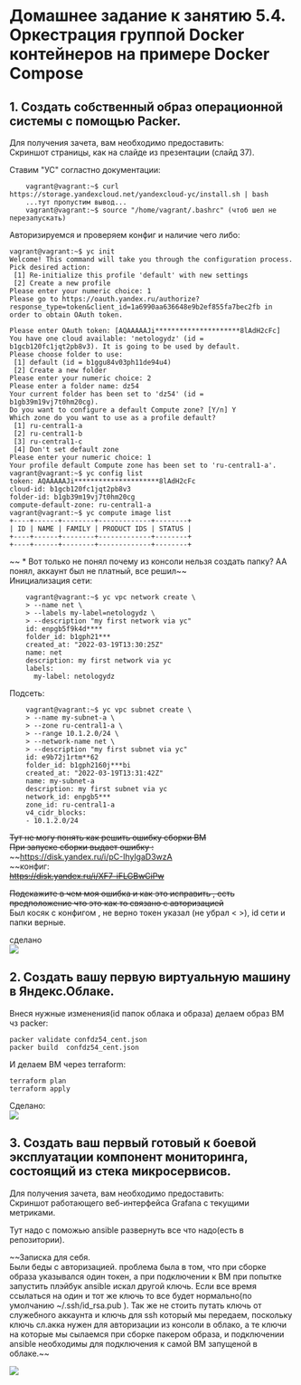 # Домашнее задание к занятию 5.4. Оркестрация группой Docker контейнеров на примере Docker Compose  

## 1. Создать собственный образ операционной системы с помощью Packer.  
Для получения зачета, вам необходимо предоставить:  
    Скриншот страницы, как на слайде из презентации (слайд 37).


Ставим "УС" согластно документации:

        vagrant@vagrant:~$ curl https://storage.yandexcloud.net/yandexcloud-yc/install.sh | bash
        ...тут пропустим вывод...
        vagrant@vagrant:~$ source "/home/vagrant/.bashrc" (чтоб шел не перезапускать)

Авторизируемся и проверяем конфиг и наличие чего либо:

    vagrant@vagrant:~$ yc init
    Welcome! This command will take you through the configuration process.
    Pick desired action:
     [1] Re-initialize this profile 'default' with new settings
     [2] Create a new profile
    Please enter your numeric choice: 1
    Please go to https://oauth.yandex.ru/authorize?response_type=token&client_id=1a6990aa636648e9b2ef855fa7bec2fb in order to obtain OAuth token.
    
    Please enter OAuth token: [AQAAAAAJi*********************8lAdH2cFc]
    You have one cloud available: 'netologydz' (id = b1gcb120fc1jqt2pb8v3). It is going to be used by default.
    Please choose folder to use:
     [1] default (id = b1ggu84v03ph11de94u4)
     [2] Create a new folder
    Please enter your numeric choice: 2
    Please enter a folder name: dz54
    Your current folder has been set to 'dz54' (id = b1gb39m19vj7t0hm20cg).
    Do you want to configure a default Compute zone? [Y/n] Y
    Which zone do you want to use as a profile default?
     [1] ru-central1-a
     [2] ru-central1-b
     [3] ru-central1-c
     [4] Don't set default zone
    Please enter your numeric choice: 1
    Your profile default Compute zone has been set to 'ru-central1-a'.
    vagrant@vagrant:~$ yc config list
    token: AQAAAAAJi*********************8lAdH2cFc
    cloud-id: b1gcb120fc1jqt2pb8v3
    folder-id: b1gb39m19vj7t0hm20cg
    compute-default-zone: ru-central1-a
    vagrant@vagrant:~$ yc compute image list
    +----+------+--------+-------------+--------+
    | ID | NAME | FAMILY | PRODUCT IDS | STATUS |
    +----+------+--------+-------------+--------+
    +----+------+--------+-------------+--------+

~~ * Вот только не понял почему из консоли нельзя создать папку? AA понял, аккаунт был не платный, все решил~~  
Инициализация сети:  

        vagrant@vagrant:~$ yc vpc network create \
        > --name net \
        > --labels my-label=netologydz \
        > --description "my first network via yc"
        id: enpgb5f9k4d****
        folder_id: b1gph21***
        created_at: "2022-03-19T13:30:25Z"
        name: net
        description: my first network via yc
        labels:
          my-label: netologydz

Подсеть:

        vagrant@vagrant:~$ yc vpc subnet create \
        > --name my-subnet-a \
        > --zone ru-central1-a \
        > --range 10.1.2.0/24 \
        > --network-name net \
        > --description "my first subnet via yc"
        id: e9b72j1rtm**62
        folder_id: b1gph2160j***bi
        created_at: "2022-03-19T13:31:42Z"
        name: my-subnet-a
        description: my first subnet via yc
        network_id: enpgb5***
        zone_id: ru-central1-a
        v4_cidr_blocks:
        - 10.1.2.0/24



~~Тут не могу понять как решить ошибку сборки ВМ~~  
~~При запуске сборки выдает ошибку :~~  
~~https://disk.yandex.ru/i/pC-IhylgaD3wzA  
~~конфиг:  
~~https://disk.yandex.ru/i/XF7-iFLGBwCiPw~~  

~~Подскажите в чем моя ошибка и как это исправить , есть предположение что это как то связано с авторизацией~~  
Был косяк с конфигом , не верно токен указал (не убрал < >), id сети и папки верные.  

сделано   
![](https://s236vla.storage.yandex.net/rdisk/119dc393b2b9d678abf82dc982998e5edaba17d4a7bbd8dcb30ff3774d40f958/624226c8/-yg_cLuuhfuAgJu7cu40CkZI6hgbh8w_3l9F2J4ewHuHe-2CvbpuOEgT-l43R7-G6vfOFZfovh9alx3oa8auiQ==?uid=160010782&filename=1%D0%99.jpg&disposition=inline&hash=&limit=0&content_type=image%2Fjpeg&owner_uid=160010782&fsize=158717&hid=6efb45566acee7ea5a1f9f5795608ca1&media_type=image&tknv=v2&etag=562fdc5281a63435f284bf1dc4248709&rtoken=qcqhLTazyw52&force_default=yes&ycrid=na-d14dda5d5660ef74f185e9b138a8442d-downloader23f&ts=5db4de4414200&s=05cd0e1fcee1c2eed5fd59ab327e68564605e4c7d34b681753d96c55609cecdd&pb=U2FsdGVkX18GMOtHXnl5zHPeRjqBI0Zr-XW9VVE2A0Y9DIyh9CGy-19Ej1inJgRVI87tPtdQaOkr4oycyAIAjCBJwMpcVzPivfiGxySXtlU)  

##  2. Создать вашу первую виртуальную машину в Яндекс.Облаке.
Внеся нужные изменения(id папок облака и образа) делаем образ ВМ чз paсker:

    packer validate confdz54_cent.json
    packer build  confdz54_cent.json

И делаем ВМ через terraform:  

    terraform plan
    terraform apply

Сделано:  
![](https://s136vla.storage.yandex.net/rdisk/cd401b9ac9ec9564c390a0475edb0c5612516be925a1bfd7b9d6aaa7f292958d/62422724/-yg_cLuuhfuAgJu7cu40Crh0Dj-aO8jm7s-OCHR8GxuM_5-7HgGkVJP17_QeeaQrSIztHNTrtr-Tz9xB-ZqjyQ==?uid=160010782&filename=2%D0%B9.jpg&disposition=inline&hash=&limit=0&content_type=image%2Fjpeg&owner_uid=160010782&fsize=154128&hid=2ef1dcc321f45051aba95c7a653f84c5&media_type=image&tknv=v2&etag=8a763cf89d08b981d4a5f9f8748b6c68&rtoken=kbAlPeZ1m43A&force_default=yes&ycrid=na-24ca89e588d4157f378ecc50099755ce-downloader23f&ts=5db4de9bd1100&s=d44bafc1a2c78633e46785623c411f670388629b5638114cb86d77a6cb29ddaf&pb=U2FsdGVkX1_7yKmqxNVj3XgZ-evZ7ui1UptYpHOfO4PUYRslFDFPJa3tMVgxaNGDmmi1w_c3G1MCCX7_4Ri0dL9X21LL3O9jsRd97ZqbJio)  

## 3. Создать ваш первый готовый к боевой эксплуатации компонент мониторинга, состоящий из стека микросервисов.
Для получения зачета, вам необходимо предоставить:  
Скриншот работающего веб-интерфейса Grafana с текущими метриками.

Тут надо с поможью ansible развернуть все что надо(есть в репозитории).

~~Записка для себя.   
Были беды с авторизацией. проблема была в том, что при сборке образа указывался один токен, а при подключении к ВМ при попытке запустить плэйбук ansible искал другой ключь. Если все время ссылаться на один и тот же ключь то все будет нормально(по умолчанию ~/.ssh/id_rsa.pub ). Так же не стоить путать ключь от служебного аккаунта и ключь для ssh который мы передаем, поскольку ключь сл.акка нужен для авторизации из консоли в облако, а те ключи на которые мы сылаемся при сборке пакером образа, и подключении ansible необходимы для подключения к самой ВМ запущеной в облаке.~~

![](https://s348vla.storage.yandex.net/rdisk/28e55c75b276af34d2797e50121b1b2627105e68aacd6b0d68fe1760a001965c/6242275b/-yg_cLuuhfuAgJu7cu40Cscswryqniyj1gqy8UbAXbIRsrVYgRcVJzJnHCpXOeT_N6Zu4IF_yJKA2MMOaoMbmQ==?uid=160010782&filename=3%D0%B9.jpg&disposition=inline&hash=&limit=0&content_type=image%2Fjpeg&owner_uid=160010782&fsize=280177&hid=c1cdb3145b0fe84a4c75e693b72a4744&media_type=image&tknv=v2&etag=8845684d1d884b85a76d8ca7a9a494e9&rtoken=ictCT5nKtYWN&force_default=yes&ycrid=na-a975ee01b4e28f82b7da4ee8030ba46d-downloader23f&ts=5db4ded044cc0&s=4215b3c44860781870a985ffbf115e5d19fc8c4b084f455e4bbdda38f216eb2f&pb=U2FsdGVkX1_OrY1d5ZL6u5xZLX-80d3bcptuindDkLFqzlujmX0w-Y0ZW4CDjmzC6zwqgAd8JefY_BWxoDniSHTSOhi77ee8hmkeN52LFk4)



